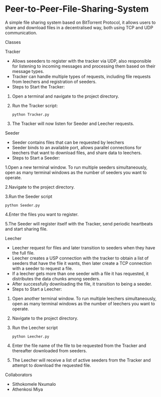 # Peer-to-Peer-File-Sharing-System

A simple file sharing system based on BitTorrent Protocol, it allows users to share and download files in a decentralised way, both using TCP and UDP communication.

Classes

Tracker
  
- Allows seeeders to register with the tracker via UDP, also responsible for listening to incoming messages and processing them based on their message types.
- Tracker can handle multiple types of requests, including file requests from leechers and registration of seeders.
- Steps to Start the Tracker: 

 1. Open a terminal and navigate to the project directory. 

 2. Run the Tracker script: 

        python Tracker.py 

 3. The Tracker will now listen for Seeder and Leecher requests.

Seeder

- Seeder contains files that can be requested by leechers
- Seeder binds to an available port, allows parallel connections for leechers that want to download files, and share data to leechers.
- Steps to Start a Seeder: 

 1.Open a new terminal window. To run multiple seeders simultaneously, open as many terminal windows as the number of seeders you want to operate. 

 2.Navigate to the project directory. 

 3.Run the Seeder script  

    python Seeder.py 

 4.Enter the files you want to register. 

 5.The Seeder will register itself with the Tracker, send periodic heartbeats and start sharing file.

Leecher

- Leecher request for files and later transition to seeders when they have the full file.
- Leecher creates a USP connection with the tracker to obtain a list of seeders that have the file it wants, then later create a TCP connection with a seeder to request a file.
- If a leecher gets more than one seeder with a file it has requested, it distributes the data chunks among seeders.
- After successfully downloading the file, it transition to being  a seeder.
- Steps to Start a Leecher: 

 1. Open another terminal window. To run multiple leechers simultaneously, open as many terminal windows as the number of leechers you want to operate. 

 2. Navigate to the project directory. 

 3. Run the Leecher script 

        python Leecher.py 

 4. Enter the file name of the file to be requested from the Tracker and thereafter downloaded from seeders. 

 5. The Leecher will receive a list of active seeders from the Tracker and attempt to download the requested file.

Collaborators
- Sithokomele Nxumalo
- Athenkosi Miya

